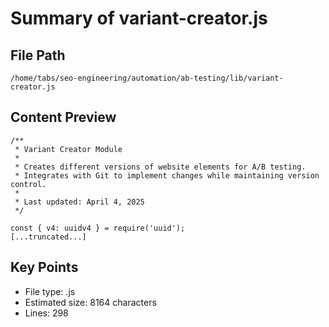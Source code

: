 # Summary of variant-creator.js
  
## File Path
`/home/tabs/seo-engineering/automation/ab-testing/lib/variant-creator.js`

## Content Preview
```
/**
 * Variant Creator Module
 * 
 * Creates different versions of website elements for A/B testing.
 * Integrates with Git to implement changes while maintaining version control.
 * 
 * Last updated: April 4, 2025
 */

const { v4: uuidv4 } = require('uuid');
[...truncated...]
```

## Key Points
- File type: .js
- Estimated size: 8164 characters
- Lines: 298

